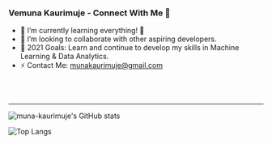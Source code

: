 ### Vemuna Kaurimuje - Connect With Me 👋


- 🌱 I’m currently learning everything! 🤣
- 👯 I’m looking to collaborate with other aspiring developers.
- 🥅 2021 Goals: Learn and continue to develop my skills in Machine Learning & Data Analytics.
- ⚡ Contact Me: munakaurimuje@gmail.com

<br />
<br />

---

![muna-kaurimuje's GitHub stats](https://github-readme-stats.vercel.app/api?username=muna-kaurimuje&show_icons=true&count_private=true&theme=tokyonight)

![Top Langs](https://github-readme-stats.vercel.app/api/top-langs/?username=muna-kaurimuje&theme=tokyonight)
